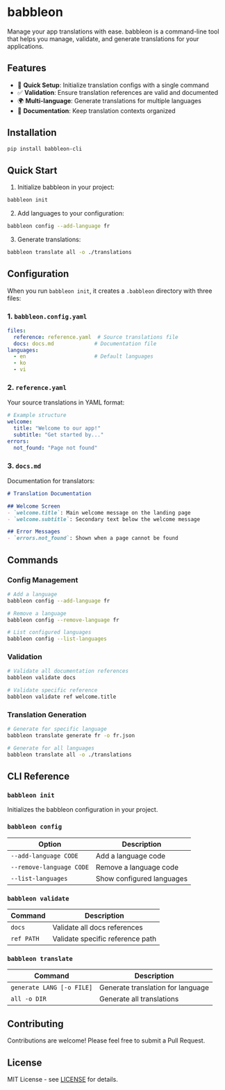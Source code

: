 # babbleon

Manage your app translations with ease. babbleon is a command-line tool that helps you manage, validate, and generate translations for your applications.

## Features

- 🚀 **Quick Setup**: Initialize translation configs with a single command
- ✅ **Validation**: Ensure translation references are valid and documented
- 🌍 **Multi-language**: Generate translations for multiple languages
- 📝 **Documentation**: Keep translation contexts organized

## Installation

```bash
pip install babbleon-cli
```

## Quick Start

1. Initialize babbleon in your project:
```bash
babbleon init
```

2. Add languages to your configuration:
```bash
babbleon config --add-language fr
```

3. Generate translations:
```bash
babbleon translate all -o ./translations
```

## Configuration

When you run `babbleon init`, it creates a `.babbleon` directory with three files:

### 1. `babbleon.config.yaml`
```yaml
files:
  reference: reference.yaml  # Source translations file
  docs: docs.md             # Documentation file
languages:
  - en                      # Default languages
  - ko
  - vi
```

### 2. `reference.yaml`
Your source translations in YAML format:
```yaml
# Example structure
welcome:
  title: "Welcome to our app!"
  subtitle: "Get started by..."
errors:
  not_found: "Page not found"
```

### 3. `docs.md`
Documentation for translators:
```markdown
# Translation Documentation

## Welcome Screen
- `welcome.title`: Main welcome message on the landing page
- `welcome.subtitle`: Secondary text below the welcome message

## Error Messages
- `errors.not_found`: Shown when a page cannot be found
```

## Commands

### Config Management
```bash
# Add a language
babbleon config --add-language fr

# Remove a language
babbleon config --remove-language fr

# List configured languages
babbleon config --list-languages
```

### Validation
```bash
# Validate all documentation references
babbleon validate docs

# Validate specific reference
babbleon validate ref welcome.title
```

### Translation Generation
```bash
# Generate for specific language
babbleon translate generate fr -o fr.json

# Generate for all languages
babbleon translate all -o ./translations
```

## CLI Reference

### `babbleon init`
Initializes the babbleon configuration in your project.

### `babbleon config`
| Option | Description |
|--------|-------------|
| `--add-language CODE` | Add a language code |
| `--remove-language CODE` | Remove a language code |
| `--list-languages` | Show configured languages |

### `babbleon validate`
| Command | Description |
|---------|-------------|
| `docs` | Validate all docs references |
| `ref PATH` | Validate specific reference path |

### `babbleon translate`
| Command | Description |
|---------|-------------|
| `generate LANG [-o FILE]` | Generate translation for language |
| `all -o DIR` | Generate all translations |

## Contributing

Contributions are welcome! Please feel free to submit a Pull Request.

## License

MIT License - see [LICENSE](LICENSE) for details.